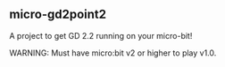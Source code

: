 ## micro-gd2point2
A project to get GD 2.2 running on your micro-bit!

WARNING: Must have micro:bit v2 or higher to play v1.0.
